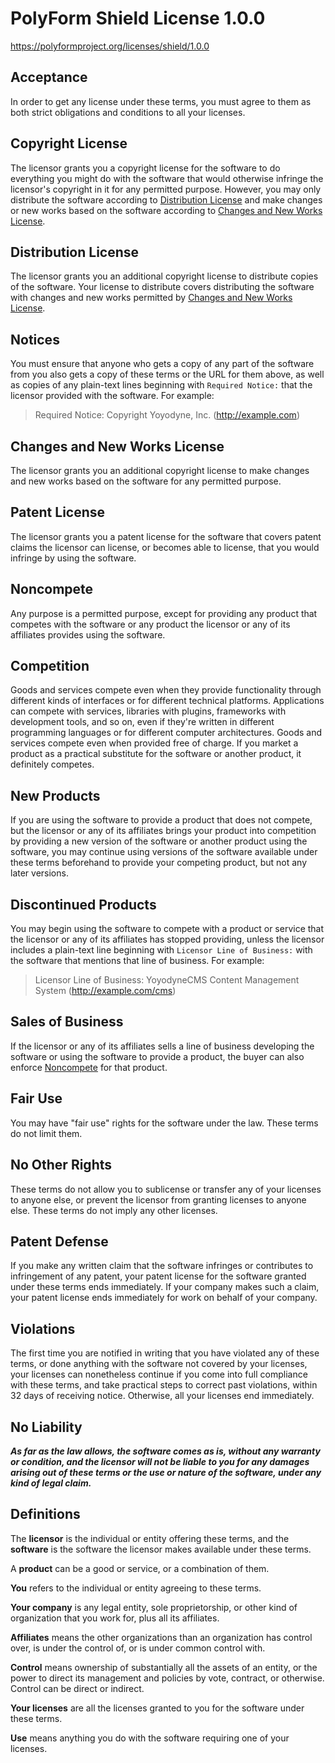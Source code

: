 # PolyForm Shield License 1.0.0

<https://polyformproject.org/licenses/shield/1.0.0>

## Acceptance

In order to get any license under these terms, you must agree to them as both
strict obligations and conditions to all your licenses.

## Copyright License

The licensor grants you a copyright license for the software to do everything
you might do with the software that would otherwise infringe the licensor's
copyright in it for any permitted purpose. However, you may only distribute the
software according to [Distribution License](#distribution-license) and make
changes or new works based on the software according to
[Changes and New Works License](#changes-and-new-works-license).

## Distribution License

The licensor grants you an additional copyright license to distribute copies of
the software. Your license to distribute covers distributing the software with
changes and new works permitted by
[Changes and New Works License](#changes-and-new-works-license).

## Notices

You must ensure that anyone who gets a copy of any part of the software from you
also gets a copy of these terms or the URL for them above, as well as copies of
any plain-text lines beginning with `Required Notice:` that the licensor
provided with the software. For example:

> Required Notice: Copyright Yoyodyne, Inc. (http://example.com)

## Changes and New Works License

The licensor grants you an additional copyright license to make changes and new
works based on the software for any permitted purpose.

## Patent License

The licensor grants you a patent license for the software that covers patent
claims the licensor can license, or becomes able to license, that you would
infringe by using the software.

## Noncompete

Any purpose is a permitted purpose, except for providing any product that
competes with the software or any product the licensor or any of its affiliates
provides using the software.

## Competition

Goods and services compete even when they provide functionality through
different kinds of interfaces or for different technical platforms. Applications
can compete with services, libraries with plugins, frameworks with development
tools, and so on, even if they're written in different programming languages or
for different computer architectures. Goods and services compete even when
provided free of charge. If you market a product as a practical substitute for
the software or another product, it definitely competes.

## New Products

If you are using the software to provide a product that does not compete, but
the licensor or any of its affiliates brings your product into competition by
providing a new version of the software or another product using the software,
you may continue using versions of the software available under these terms
beforehand to provide your competing product, but not any later versions.

## Discontinued Products

You may begin using the software to compete with a product or service that the
licensor or any of its affiliates has stopped providing, unless the licensor
includes a plain-text line beginning with `Licensor Line of Business:` with the
software that mentions that line of business. For example:

> Licensor Line of Business: YoyodyneCMS Content Management System
> (http://example.com/cms)

## Sales of Business

If the licensor or any of its affiliates sells a line of business developing the
software or using the software to provide a product, the buyer can also enforce
[Noncompete](#noncompete) for that product.

## Fair Use

You may have "fair use" rights for the software under the law. These terms do
not limit them.

## No Other Rights

These terms do not allow you to sublicense or transfer any of your licenses to
anyone else, or prevent the licensor from granting licenses to anyone else.
These terms do not imply any other licenses.

## Patent Defense

If you make any written claim that the software infringes or contributes to
infringement of any patent, your patent license for the software granted under
these terms ends immediately. If your company makes such a claim, your patent
license ends immediately for work on behalf of your company.

## Violations

The first time you are notified in writing that you have violated any of these
terms, or done anything with the software not covered by your licenses, your
licenses can nonetheless continue if you come into full compliance with these
terms, and take practical steps to correct past violations, within 32 days of
receiving notice. Otherwise, all your licenses end immediately.

## No Liability

_**As far as the law allows, the software comes as is, without any warranty or
condition, and the licensor will not be liable to you for any damages arising
out of these terms or the use or nature of the software, under any kind of legal
claim.**_

## Definitions

The **licensor** is the individual or entity offering these terms, and the
**software** is the software the licensor makes available under these terms.

A **product** can be a good or service, or a combination of them.

**You** refers to the individual or entity agreeing to these terms.

**Your company** is any legal entity, sole proprietorship, or other kind of
organization that you work for, plus all its affiliates.

**Affiliates** means the other organizations than an organization has control
over, is under the control of, or is under common control with.

**Control** means ownership of substantially all the assets of an entity, or the
power to direct its management and policies by vote, contract, or otherwise.
Control can be direct or indirect.

**Your licenses** are all the licenses granted to you for the software under
these terms.

**Use** means anything you do with the software requiring one of your licenses.
